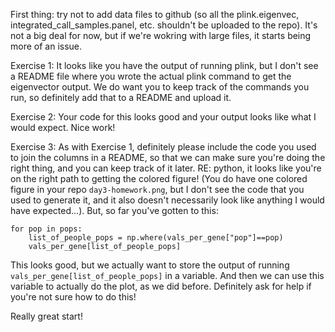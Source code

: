 First thing: try not to add data files to github (so all the plink.eigenvec, integrated_call_samples.panel, etc. shouldn't be uploaded to the repo). It's not a big deal for now, but if we're wokring with large files, it starts being more of an issue.

Exercise 1: It looks like you have the output of running plink, but I don't see a README file where you wrote the actual plink command to get the eigenvector output. We do want you to keep track of the commands you run, so definitely add that to a README and upload it.

Exercise 2: Your code for this looks good and your output looks like what I would expect. Nice work! 

Exercise 3: As with Exercise 1, definitely please include the code you used to join the columns in a README, so that we can make sure you're doing the right thing, and you can keep track of it later. RE: python, it looks like you're on the right path to getting the colored figure! (You do have one colored figure in your repo `day3-homework.png`, but I don't see the code that you used to generate it, and it also doesn't necessarily look like anything I would have expected...). But, so far you've gotten to this:
```
for pop in pops:
    list_of_people_pops = np.where(vals_per_gene["pop"]==pop)
    vals_per_gene[list_of_people_pops]
```
This looks good, but we actually want to store the output of running `vals_per_gene[list_of_people_pops]` in a variable. And then we can use this variable to actually do the plot, as we did before. Definitely ask for help if you're not sure how to do this!


Really great start!
